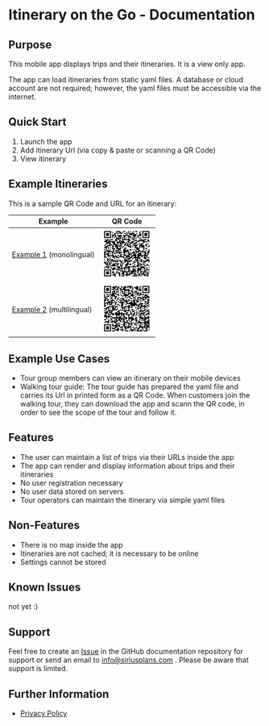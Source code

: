 # Itinerary on the Go - Documentation

## Purpose

This mobile app displays trips and their itineraries. It is a view only app.

The app can load itineraries from static yaml files. A database or cloud account are not required; however, the yaml files must be accessible via the internet.

## Quick Start

1. Launch the app
2. Add itinerary Url (via copy & paste or scanning a QR Code)
3. View itinerary

## Example Itineraries

This is a sample QR Code and URL for an itinerary:

| Example | QR Code |
|---|---|
| [Example 1](https://raw.githubusercontent.com/l5/curly-memory/main/trips/example-1/itinerary.yml) (monolingual)| <img src="assets/images/qr-code-url-example-1.svg" width=100 alt="QR Code for loading itinerary example 1" /> |
| [Example 2](https://raw.githubusercontent.com/l5/curly-memory/main/trips/example-2/itinerary.yml) (multilingual)| <img src="assets/images/qr-code-url-example-2.svg" width=100 alt="QR Code for loading itinerary example 2" /> |

## Example Use Cases
* Tour group members can view an itinerary on their mobile devices
* Walking tour guide: The tour guide has prepared the yaml file and carries its Url in printed form as a QR Code. When customers join the walking tour, they can download the app and scann the QR code, in order to see the scope of the tour and follow it.

## Features
* The user can maintain a list of trips via their URLs inside the app
* The app can render and display information about trips and their itineraries
* No user registration necessary
* No user data stored on servers
* Tour operators can maintain the itinerary via simple yaml files

## Non-Features
* There is no map inside the app
* Itineraries are not cached; it is necessary to be online
* Settings cannot be stored

## Known Issues
not yet :)
 
## Support

Feel free to create an [Issue](https://github.com/l5/itinerary-app-doc/issues) in the GitHub documentation repository for support or send an email to info@siriusplans.com . Please be aware that support is limited.

## Further Information

* [Privacy Policy](mobile-app-privacy-policy.md)
